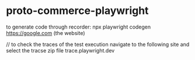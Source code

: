 # proto-commerce-playwright

to generate code through recorder:
npx playwright codegen https://google.com (the website)

// to check the traces of the test execution navigate to the following site and select the tracse zip file 
trace.playwright.dev